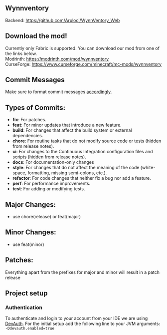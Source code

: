 ## Wynnventory
Backend: https://github.com/Aruloci/WynnVentory_Web

## Download the mod!
Currently only Fabric is supported. You can download our mod from one of the links below.<br/>
Modrinth: https://modrinth.com/mod/wynnventory<br/>
CurseForge: https://www.curseforge.com/minecraft/mc-mods/wynnventory

## Commit Messages
Make sure to format commit messages [accordingly](https://www.conventionalcommits.org/en/v1.0.0/#summary).

## Types of Commits:
- **fix**: For patches.
- **feat**: For minor updates that introduce a new feature.
- **build**: For changes that affect the build system or external dependencies.
- **chore**: For routine tasks that do not modify source code or tests (hidden from release notes).
- **ci**: For changes to the Continuous Integration configuration files and scripts (hidden from release notes).
- **docs**: For documentation-only changes
- **style**: For changes that do not affect the meaning of the code (white-space, formatting, missing semi-colons, etc.).
- **refactor**: For code changes that neither fix a bug nor add a feature.
- **perf**: For performance improvements.
- **test**: For adding or modifying tests.

## Major Changes:
- use chore(release) or feat(major) 

## Minor Changes:
- use feat(minor)

## Patches:
Everything apart from the prefixes for major and minor will result in a patch release

## Project setup
### Authentication
To authenticate and login to your account from your IDE we are using [DevAuth](https://github.com/DJtheRedstoner/DevAuth).
For the initial setup add the following line to your JVM arguments:<br/>
`-Ddevauth.enabled=true`

